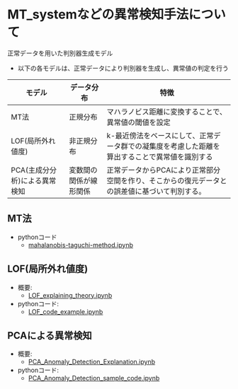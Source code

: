 # MT_systemなどの異常検知手法について
正常データを用いた判別器生成モデル

* 以下の各モデルは、正常データにより判別器を生成し、異常値の判定を行う

| モデル                        | データ分布             | 特徴                                                                       | 
| ----------------------------- | ---------------------- | -------------------------------------------------------------------------- | 
| MT法                          | 正規分布               | マハラノビス距離に変換することで、異常値の閾値を設定                       | 
| LOF(局所外れ値度)               | 非正規分布             | k-最近傍法をベースにして、正常データ群での凝集度を考慮した距離を算出することで異常値を識別する | 
| PCA(主成分分析)による異常検知 | 変数間の関係が線形関係 | 正常データからPCAにより正常部分空間を作り、そこからの復元データとの誤差値に基づいて判別する。                  | 

## MT法
* pythonコード
  * [mahalanobis-taguchi-method.ipynb](https://github.com/yoshi-cow/MT_system/blob/main/mahalanobis-taguchi-method.ipynb)

## LOF(局所外れ値度) 
* 概要:
  * [LOF_explaining_theory.ipynb](https://github.com/yoshi-cow/MT_system/blob/main/LOF_explaining_theory.ipynb)
* pythonコード:
  * [LOF_code_example.ipynb](https://github.com/yoshi-cow/MT_system/blob/main/LOF_code_example.ipynb)

## PCAによる異常検知
* 概要:
  * [PCA_Anomaly_Detection_Explanation.ipynb](https://github.com/yoshi-cow/MT_system/blob/main/PCA_Anomaly_Detection_Explanation.ipynb)
* pythonコード:
  * [PCA_Anomaly_Detection_sample_code.ipynb](https://github.com/yoshi-cow/MT_system/blob/main/PCA_Anomaly_Detection_sample_code.ipynb)
